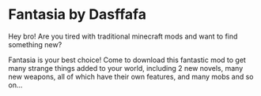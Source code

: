 # Fantasia by Dasffafa
Hey bro! Are you tired with traditional minecraft mods and want to find something new?


Fantasia is your best choice! Come to download this fantastic mod to get many strange things added to 
your world, including 2 new novels, many new weapons, all of which have their own features, and many mobs
and so on... 